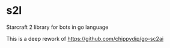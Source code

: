 # s2l
Starcraft 2 library for bots in go language

This is a deep rework of https://github.com/chippydip/go-sc2ai
